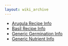```yaml
---
layout: wiki_archive
---
```

- [Arugula Recipe Info](arugula.md)
- [Basil Recipe Info](basil.md)
- [Generic Germination Info](generic_germination.md)
- [Generic Nutrient Info](generic_nutrients.md)
